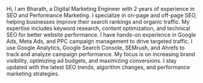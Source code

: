 Hi, I am Bharath, a Digital Marketing Engineer with 2 years of experience in SEO and Performance Marketing.
I specialize in on-page and off-page SEO, helping businesses improve their search rankings and organic traffic.
My expertise includes keyword research, content optimization, and technical SEO for better website performance.
I have hands-on experience in Google Ads, Meta Ads, and PPC campaign management to drive targeted traffic.
I use Google Analytics, Google Search Console, SEMrush, and Ahrefs to track and analyze campaign performance.
My focus is on increasing brand visibility, optimizing ad budgets, and maximizing conversions.
I stay updated with the latest SEO trends, algorithm changes, and performance marketing strategies.

